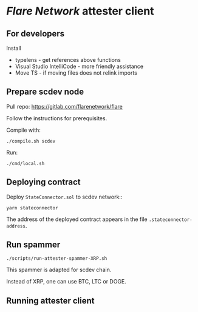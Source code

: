 # *Flare Network* attester client

## For developers

Install 
- typelens - get references above functions
- Visual Studio IntelliCode - more friendly assistance
- Move TS - if moving files does not relink imports


## Prepare scdev node

Pull repo: https://gitlab.com/flarenetwork/flare

Follow the instructions for prerequisites.

Compile with:

```
./compile.sh scdev
```

Run: 

```
./cmd/local.sh 
```

## Deploying contract

Deploy `StateConnector.sol` to scdev network::

```
yarn stateconnector
```
The address of the deployed contract appears in the file `.stateconnector-address`.

## Run spammer

```
./scripts/run-attester-spammer-XRP.sh
```

This spammer is adapted for scdev chain.

Instead of XRP, one can use BTC, LTC or DOGE.

## Running attester client

